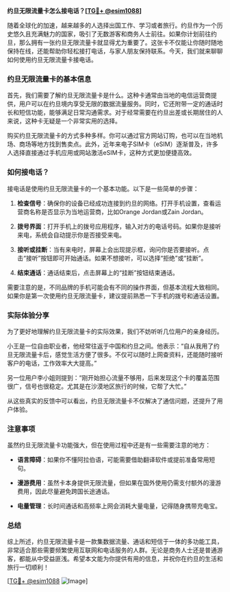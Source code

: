 **约旦无限流量卡怎么接电话？[[TG💪+ @esim1088](https://t.me/s/esim1088)]**

随着全球化的加速，越来越多的人选择出国工作、学习或者旅行。约旦作为一个历史悠久且充满魅力的国家，吸引了无数游客和商务人士前往。如果你计划前往约旦，那么拥有一张约旦无限流量卡就显得尤为重要了。这张卡不仅能让你随时随地保持在线，还能帮助你轻松接打电话，与家人朋友保持联系。今天，我们就来聊聊如何使用约旦无限流量卡接电话。

### 约旦无限流量卡的基本信息

首先，我们需要了解约旦无限流量卡是什么。这种卡通常由当地的电信运营商提供，用户可以在约旦境内享受无限的数据流量服务。同时，它还附带一定的通话时长和短信功能，能够满足日常沟通需求。对于经常需要在约旦出差或长期居住的人来说，这种卡无疑是一个非常实用的选择。

购买约旦无限流量卡的方式多种多样。你可以通过官方网站订购，也可以在当地机场、商场等地方找到售卖点。此外，近年来电子SIM卡（eSIM）逐渐普及，许多人选择直接通过手机应用或网站激活eSIM卡，这种方式更加便捷高效。

### 如何接电话？

接电话是使用约旦无限流量卡的一个基本功能。以下是一些简单的步骤：

1. **检查信号**：确保你的设备已经成功连接到约旦的网络。打开手机设置，查看运营商名称是否显示为当地运营商，比如Orange Jordan或Zain Jordan。

2. **拨号界面**：打开手机上的拨号应用程序，输入对方的电话号码。如果你是接听来电，系统会自动提示你是否接受来电。

3. **接听或挂断**：当有来电时，屏幕上会出现提示框，询问你是否要接听。点击“接听”按钮即可开始通话。如果不想接听，可以选择“拒绝”或“挂断”。

4. **结束通话**：通话结束后，点击屏幕上的“挂断”按钮结束通话。

需要注意的是，不同品牌的手机可能会有不同的操作界面，但基本流程大致相同。如果你是第一次使用约旦无限流量卡，建议提前熟悉一下手机的拨号和通话设置。

### 实际体验分享

为了更好地理解约旦无限流量卡的实际效果，我们不妨听听几位用户的亲身经历。

小王是一位自由职业者，他经常往返于中国和约旦之间。他表示：“自从我用了约旦无限流量卡后，感觉生活方便了很多。不仅可以随时上网查资料，还能随时接听客户的电话，工作效率大大提高。”

另一位用户李小姐则提到：“刚开始担心流量不够用，后来发现这个卡的覆盖范围很广，信号也很稳定。尤其是在沙漠地区旅行的时候，它帮了大忙。”

从这些真实的反馈中可以看出，约旦无限流量卡不仅解决了通信问题，还提升了用户体验。

### 注意事项

虽然约旦无限流量卡功能强大，但在使用过程中还是有一些需要注意的地方：

- **语言障碍**：如果你不懂阿拉伯语，可能需要借助翻译软件或提前准备常用短句。
  
- **漫游费用**：虽然卡本身提供无限流量，但如果在国外使用仍需支付额外的漫游费用，因此尽量避免跨国长途通话。

- **电量管理**：长时间通话和高频率上网会消耗大量电量，记得随身携带充电宝。

### 总结

综上所述，约旦无限流量卡是一款集数据流量、通话和短信于一体的多功能工具，非常适合那些需要频繁使用互联网和电话服务的人群。无论是商务人士还是普通游客，都能从中受益匪浅。希望本文能为你提供有用的信息，并祝你在约旦的生活和旅行一切顺利！

[[TG💪+ @esim1088](https://t.me/s/esim1088) ![Image](https://i.postimg.cc/4NQfJmqS/Snipaste-2025-05-13-00-14-12.png)]